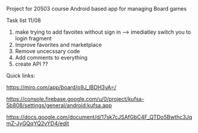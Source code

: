 Project for 20503 course Android based app for managing Board games

Task list 11/08
1) make trying to add favoites without sign in --> imediatley switch you to login fragment
2) Improve favorites and marketplace
3) Remove uncecssary code
4) Add comments to everything
5) create API ??




Quick links:

https://miro.com/app/board/o9J_lBDH3yA=/

https://console.firebase.google.com/u/0/project/kufsa-5b808/settings/general/android:kufsa.app

https://docs.google.com/document/d/17sk7cJSAfGbC4F_QTDo5Bwthc3JqmZ-JyGQqYQ2vYD4/edit
